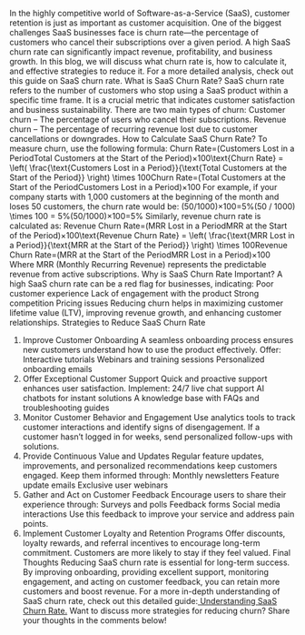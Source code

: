 
In the highly competitive world of Software-as-a-Service (SaaS), customer retention is just as important as customer acquisition. One of the biggest challenges SaaS businesses face is churn rate—the percentage of customers who cancel their subscriptions over a given period. A high SaaS churn rate can significantly impact revenue, profitability, and business growth.
In this blog, we will discuss what churn rate is, how to calculate it, and effective strategies to reduce it. For a more detailed analysis, check out this guide on SaaS churn rate.
What is SaaS Churn Rate?
SaaS churn rate refers to the number of customers who stop using a SaaS product within a specific time frame. It is a crucial metric that indicates customer satisfaction and business sustainability.
There are two main types of churn:
Customer churn – The percentage of users who cancel their subscriptions.
Revenue churn – The percentage of recurring revenue lost due to customer cancellations or downgrades.
How to Calculate SaaS Churn Rate?
To measure churn, use the following formula:
Churn Rate=(Customers Lost in a PeriodTotal Customers at the Start of the Period)×100\text{Churn Rate} = \left( \frac{\text{Customers Lost in a Period}}{\text{Total Customers at the Start of the Period}} \right) \times 100Churn Rate=(Total Customers at the Start of the PeriodCustomers Lost in a Period​)×100
For example, if your company starts with 1,000 customers at the beginning of the month and loses 50 customers, the churn rate would be:
(50/1000)×100=5%(50 / 1000) \times 100 = 5\%(50/1000)×100=5%
Similarly, revenue churn rate is calculated as:
Revenue Churn Rate=(MRR Lost in a PeriodMRR at the Start of the Period)×100\text{Revenue Churn Rate} = \left( \frac{\text{MRR Lost in a Period}}{\text{MRR at the Start of the Period}} \right) \times 100Revenue Churn Rate=(MRR at the Start of the PeriodMRR Lost in a Period​)×100
Where MRR (Monthly Recurring Revenue) represents the predictable revenue from active subscriptions.
Why is SaaS Churn Rate Important?
A high SaaS churn rate can be a red flag for businesses, indicating:
Poor customer experience
Lack of engagement with the product
Strong competition
Pricing issues
Reducing churn helps in maximizing customer lifetime value (LTV), improving revenue growth, and enhancing customer relationships.
Strategies to Reduce SaaS Churn Rate
1. Improve Customer Onboarding
A seamless onboarding process ensures new customers understand how to use the product effectively. Offer:
Interactive tutorials
Webinars and training sessions
Personalized onboarding emails
2. Offer Exceptional Customer Support
Quick and proactive support enhances user satisfaction. Implement:
24/7 live chat support
AI chatbots for instant solutions
A knowledge base with FAQs and troubleshooting guides
3. Monitor Customer Behavior and Engagement
Use analytics tools to track customer interactions and identify signs of disengagement. If a customer hasn’t logged in for weeks, send personalized follow-ups with solutions.
4. Provide Continuous Value and Updates
Regular feature updates, improvements, and personalized recommendations keep customers engaged. Keep them informed through:
Monthly newsletters
Feature update emails
Exclusive user webinars
5. Gather and Act on Customer Feedback
Encourage users to share their experience through:
Surveys and polls
Feedback forms
Social media interactions
Use this feedback to improve your service and address pain points.
6. Implement Customer Loyalty and Retention Programs
Offer discounts, loyalty rewards, and referral incentives to encourage long-term commitment. Customers are more likely to stay if they feel valued.
Final Thoughts
Reducing SaaS churn rate is essential for long-term success. By improving onboarding, providing excellent support, monitoring engagement, and acting on customer feedback, you can retain more customers and boost revenue.
For a more in-depth understanding of SaaS churn rate, check out this detailed guide:<a href="https://blog.agamitechnologies.com/saas-churn-rate/"> Understanding SaaS Churn Rate.</a>
Want to discuss more strategies for reducing churn? Share your thoughts in the comments below! 
